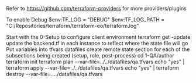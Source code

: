 Refer to https://github.com/terraform-providers for more providers/plugins

To enable Debug
$env:TF_LOG = "DEBUG"
$env:TF_LOG_PATH = "C:/Repositories/terraform/terraform-eo/terraform.log"

Start with the 0-Setup to configure client environment
terraform get -update
update the backend.tf in each instance to reflect where the state file will go
Put variables into tfvars datafiles
create remote state section for each of the subsections being created (setup, role, post-process)
cd 1-QA/author
terraform init
terraform plan --var-file=../../datafiles/qa.tfvars
echo "yes" | terraform apply --var-file=../../datafiles/qa.tfvars
echo "yes" | terraform destroy --var-file=..../datafiles/qa.tfvars
